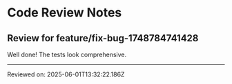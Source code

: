 # Code Review Notes

## Review for feature/fix-bug-1748784741428

Well done! The tests look comprehensive.

---
Reviewed on: 2025-06-01T13:32:22.186Z